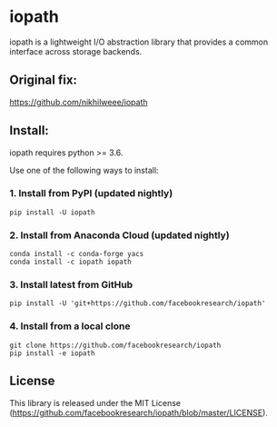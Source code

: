 # iopath

iopath is a lightweight I/O abstraction library that provides a common interface
across storage backends.

## Original fix:
https://github.com/nikhilweee/iopath

## Install:

iopath requires python >= 3.6.

Use one of the following ways to install:

### 1. Install from PyPI (updated nightly)
```
pip install -U iopath
```

### 2. Install from Anaconda Cloud (updated nightly)

```
conda install -c conda-forge yacs
conda install -c iopath iopath
```

### 3. Install latest from GitHub
```
pip install -U 'git+https://github.com/facebookresearch/iopath'
```

### 4. Install from a local clone
```
git clone https://github.com/facebookresearch/iopath
pip install -e iopath
```

## License

This library is released under the MIT License (https://github.com/facebookresearch/iopath/blob/master/LICENSE).
